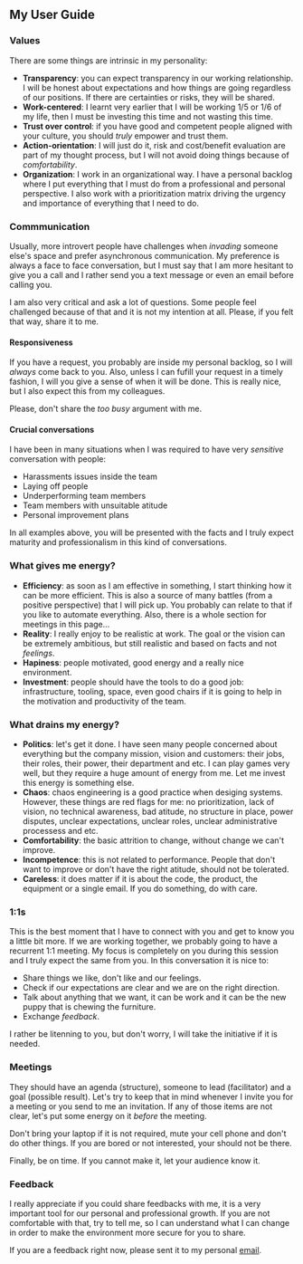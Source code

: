 ## My User Guide

### Values

There are some things are intrinsic in my personality:

- **Transparency**: you can expect transparency in our working relationship. I will be honest about expectations and how things are going regardless of our positions. If there are certainties or risks, they will be shared.
- **Work-centered**: I learnt very earlier that I will be working 1/5 or 1/6 of my life, then I must be investing this time and not wasting this time.
- **Trust over control**: if you have good and competent people aligned with your culture, you should _truly_ empower and trust them.
- **Action-orientation**: I will just do it, risk and cost/benefit evaluation are part of my thought process, but I will not avoid doing things because of _comfortability_.
- **Organization**: I work in an organizational way. I have a personal backlog where I put everything that I must do from a professional and personal perspective. I also work with a prioritization matrix driving the urgency and importance of everything that I need to do.

### Commmunication

Usually, more introvert people have challenges when _invading_ someone else's space and prefer asynchronous communication. My preference is always a face to face conversation, but I must say that I am more hesitant to give you a call and I rather send you a text message or even an email before calling you. 

I am also very critical and ask a lot of questions. Some people feel challenged because of that and it is not my intention at all. Please, if you felt that way, share it to me.

#### Responsiveness

If you have a request, you probably are inside my personal backlog, so I will _always_ come back to you. Also, unless I can fufill your request in a timely fashion, I will you give a sense of when it will be done. This is really nice, but I also expect this from my colleagues. 

Please, don't share the _too busy_ argument with me.  

#### Crucial conversations

I have been in many situations when I was required to have very _sensitive_ conversation with people:

- Harassments issues inside the team
- Laying off people
- Underperforming team members
- Team members with unsuitable atitude
- Personal improvement plans

In all examples above, you will be presented with the facts and I truly expect maturity and professionalism in this kind of conversations.

	
### What gives me energy?

- **Efficiency**: as soon as I am effective in something, I start thinking how it can be more efficient. This is also a source of many battles (from a positive perspective) that I will pick up. You probably can relate to that if you like to automate everything. Also, there is a whole section for meetings in this page...
- **Reality**: I really enjoy to be realistic at work. The goal or the vision can be extremely ambitious, but still realistic and based on facts and not _feelings_.
- **Hapiness**: people motivated, good energy and a really nice environment.
- **Investment**: people should have the tools to do a good job: infrastructure, tooling, space, even good chairs if it is going to help in the motivation and productivity of the team. 

### What drains my energy?

- **Politics**: let's get it done. I have seen many people concerned about everything but the company mission, vision and customers: their jobs, their roles, their power, their department and etc. I can play games very well, but they require a huge amount of energy from me. Let me invest this energy is something else.
- **Chaos**: chaos engineering is a good practice when desiging systems. However, these things are red flags for me: no prioritization, lack of vision, no technical awareness, bad atitude, no structure in place, power disputes, unclear expectations, unclear roles, unclear administrative processess and etc.
- **Comfortability**: the basic attrition to change, without change we can't improve. 
- **Incompetence**: this is not related to performance. People that don't want to improve or don't have the right atitude, should not be tolerated.
- **Careless**: it does matter if it is about the code, the product, the equipment or a single email. If you do something, do with care.

### 1:1s

This is the best moment that I have to connect with you and get to know you a little bit more. If we are working together, we probably going to have a recurrent 1:1 meeting. My focus is completely on you during this session and I truly expect the same from you. In this conversation it is nice to:

- Share things we like, don't like and our feelings.
- Check if our expectations are clear and we are on the right direction.
- Talk about anything that we want, it can be work and it can be the new puppy that is chewing the furniture.
- Exchange _feedback_.

I rather be litenning to you, but don't worry, I will take the initiative if it is needed.

### Meetings

They should have an agenda (structure), someone to lead (facilitator) and a goal (possible result). Let's try to keep that in mind whenever I invite you for a meeting or you send to me an invitation. If any of those items are not clear, let's put some energy on it _before_ the meeting.

Don't bring your laptop if it is not required, mute your cell phone and don't do other things. If you are bored or not interested, your should not be there.

Finally, be on time. If you cannot make it, let your audience know it.

### Feedback

I really appreciate if you could share feedbacks with me, it is a very important tool for our personal and professional growth. If you are not comfortable with that, try to tell me, so I can understand what I can change in order to make the environment more secure for you to share.

If you are a feedback right now, please sent it to my personal [email](mailto://gustavo.di.domenico@gmail.com).

<!---

#core-values
#commmunication
#what-gives-me-energy
#what-drains-my-energy
#response-time
#11s
#meetings
#feedback

Markdown is a lightweight and easy-to-use syntax for styling your writing. It includes conventions for

```markdown
Syntax highlighted code block

# Header 1
## Header 2
### Header 3

- Bulleted
- List

1. Numbered
2. List

**Bold** and _Italic_ and `Code` text

[Link](url) and ![Image](src)
```

For more details see [GitHub Flavored Markdown](https://guides.github.com/features/mastering-markdown/).

### Jekyll Themes

Your Pages site will use the layout and styles from the Jekyll theme you have selected in your [repository settings](https://github.com/gustavodido/gustavodido.github.io/settings). The name of this theme is saved in the Jekyll `_config.yml` configuration file.

### Support or Contact

Having trouble with Pages? Check out our [documentation](https://help.github.com/categories/github-pages-basics/) or [contact support](https://github.com/contact) and we’ll help you sort it out.

-->